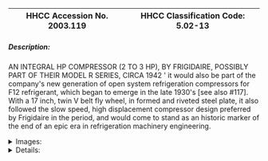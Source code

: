 | **HHCC Accession No. 2003.119** |**HHCC Classification Code:  5.02-13**|
| ----------- | ----------- |
##### Description:
AN INTEGRAL HP COMPRESSOR (2 TO 3 HP), BY FRIGIDAIRE, POSSIBLY PART OF THEIR MODEL R SERIES, CIRCA 1942 ' it would also be part of the company's new generation of open system refrigeration compressors for F12 refrigerant, which began to emerge in the late 1930's [see also #117]. With a 17 inch, twin V belt fly wheel, in formed and riveted steel plate, it also followed the slow speed, high displacement compressor design preferred by Frigidaire in the period, and would come to stand as an historic marker of the end of an epic era in refrigeration machinery engineering.


<details>
	<summary>Images:</summary>
<div class="gallery gallery-wrapper--full" contenteditable="false" data-is-empty="false" data-translation="Add images" data-columns="6">
<figure class="gallery__item"><a href="#DOMAIN_NAME#gallery/5.02-13.jpg" data-size="768x512"><img src="#DOMAIN_NAME#gallery/5.02-13-thumbnail.jpg" alt=""></a></figure>
</div>
</details>


<details>
	<summary>Details:</summary>

##### Group:
5.02 Refrigerating and Air Conditioning Compressors - Commercial

##### Make:
Frigidaire

##### Manufacturer:
Frigidair Div. General Motors Corporation

##### Model:
6R (see note)

##### Serial No.:
Body markings: R; 5-9; 1; 633263; 3; -16R; 22; W633272; 620260

##### Size:
17x14x18'h

##### Weight:
90 lbs.

##### Circa:
1942

##### Rating:
Exhibit, education, and research quality, illustrating the new generation of open system, slow speed refrigeration compressors for F12 refrigerant, which began to emerge in the late 1930's, with a 17 inch, twin V belt fly wheel, an historic marker of the end of an epic era in refrigeration machinery engineering.

##### Patent Date/Number:


##### Provenance:
From York County (York Region) Ontario, once a rich agricultural hinterlands, attracting early settlement in the last years of the 18th century. Located on the north slopes of the Oak Ridges Moraine, within 20 miles of Toronto, the County would also attract early ex-urban development, to be come a wealthy market place for the emerging household and consumer technologies of the early and mid 20th century. 

This artifact was discovered in the 1950's in the used stock of T. H. Oliver, Refrigeration and Electric Sales and Service, Aurora, Ontario, an early worker in the field of agricultural, industrial and consumer technology.

##### Type and Design:


##### Construction:


##### Material:


##### Special Features:


##### Accessories:


##### Capacities:


##### Performance Characteristics:


##### Operation:


##### Control and Regulation:


##### Targeted Market Segment:


##### Consumer Acceptance:


##### Merchandising:


##### Market Price:


##### Technological Significance:


##### Industrial Significance:


##### Socio-economic Significance:


##### Socio-cultural Significance:


##### Donor:
G. Leslie Oliver, The T. H. Oliver HVACR Collection

##### HHCC Storage Location:


##### Tracking:


##### Bibliographic References:
Frigidaire, Master Parts and Price Catalogue, Jan 1940. Compressor Parts, Page 2

##### Notes:
The machine markings are ambiguous, as is often the case, historically, with embossed equipment part numbers mixed up with model and serial data. The 'R' designation is present, corresponding to a recognised type, shown in the company's master parts and price catalogue, Jan 1940.

##### Related Reports:

</details>
